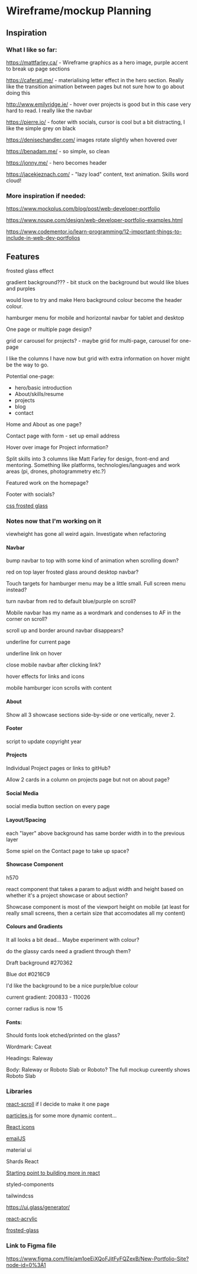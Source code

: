 # Wireframe/mockup Planning

## Inspiration

### What I like so far:

https://mattfarley.ca/ - Wireframe graphics as a hero image, purple accent to break up page sections

https://caferati.me/ - materialising letter effect in the hero section. Really like the transition animation between pages but not sure how to go about doing this

http://www.emilyridge.ie/ - hover over projects is good but in this case very hard to read. I really like the navbar

https://pierre.io/ - footer with socials, cursor is cool but a bit distracting, I like the simple grey on black

https://denisechandler.com/ images rotate slightly when hovered over

https://benadam.me/ - so simple, so clean

https://jonny.me/ - hero becomes header

https://jacekjeznach.com/ - "lazy load" content, text animation. Skills word cloud!

### More inspiration if needed:

https://www.mockplus.com/blog/post/web-developer-portfolio

https://www.noupe.com/design/web-developer-portfolio-examples.html

https://www.codementor.io/learn-programming/12-important-things-to-include-in-web-dev-portfolios



## Features

frosted glass effect

gradient background??? - bit stuck on the background but would like blues and purples

would love to try and make Hero background colour become the header colour.

hamburger menu for mobile and horizontal navbar for tablet and desktop

One page or multiple page design?

grid or carousel for projects? - maybe grid for multi-page, carousel for one-page

I like the columns I have now but grid with extra information on hover might be the way to go.

Potential one-page:

- hero/basic introduction
- About/skills/resume
- projects
- blog
- contact

Home and About as one page?

Contact page with form - set up email address

Hover over image for Project information?

Split skills into 3 columns like Matt Farley for design, front-end and mentoring. Something like platforms, technologies/languages and work areas (pi, drones, photogrammetry etc.?)

Featured work on the homepage?

Footer with socials?

[css frosted glass](https://webdesign.tutsplus.com/tutorials/how-to-create-a-frosted-glass-effect-in-css--cms-32535)

### Notes now that I'm working on it

viewheight has gone all weird again. Investigate when refactoring

#### Navbar

bump navbar to top with some kind of animation when scrolling down?

red on top layer frosted glass around desktop navbar?

Touch targets for hamburger menu may be a little small. Full screen menu instead?

turn navbar from red to default blue/purple on scroll?

Mobile navbar has my name as a wordmark and condenses to AF in the corner on scroll?

scroll up and border around navbar disappears?

underline for current page

underline link on hover

close mobile navbar after clicking link?

hover effects for links and icons

mobile hamburger icon scrolls with content

#### About

Show all 3 showcase sections side-by-side or one vertically, never 2.

#### Footer

script to update copyright year

#### Projects

Individual Project pages or links to gitHub?

Allow 2 cards in a column on projects page but not on about page?

#### Social Media

social media button section on every page



#### Layout/Spacing

each "layer" above background has same border width in to the previous layer

Some spiel on the Contact page to take up space?

#### Showcase Component

h570

react component that takes a param to adjust width and height based on whether it's a project showcase or about section?

Showcase component is most of the viewport height on mobile (at least for really small screens, then a certain size that accomodates all my content)

#### Colours and Gradients

It all looks a bit dead... Maybe experiment with colour?

do the glassy cards need a gradient through them?

Draft background #270362

Blue dot #0216C9

I'd like the background to be a nice purple/blue colour

current gradient: 200833 - 110026

corner radius is now 15

#### Fonts:

Should fonts look etched/printed on the glass?

Wordmark: Caveat

Headings: Raleway

Body: Raleway or Roboto Slab or Roboto? The full mockup cureently shows Roboto Slab

### Libraries

[react-scroll](https://www.npmjs.com/package/react-scroll) if I decide to make it one page

[particles.js](https://vincentgarreau.com/particles.js/) for some more dynamic content...

[React icons](https://react-icons.github.io/react-icons/)

[emailJS](https://www.emailjs.com/)

material ui

Shards React

[Starting point to building more in react](https://kinsta.com/blog/javascript-libraries/)

styled-components

tailwindcss

https://ui.glass/generator/

[react-acrylic](https://github.com/damaera/react-acrylic)

[frosted-glass](https://www.npmjs.com/package/frosted-glass)

### Link to Figma file

https://www.figma.com/file/am1oeEiXQoFJjtFyFQZexB/New-Portfolio-Site?node-id=0%3A1


